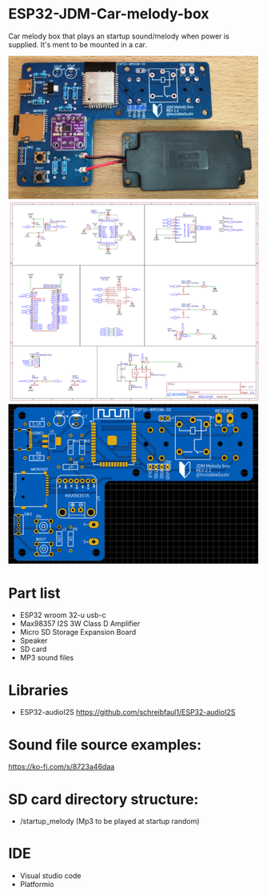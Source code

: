 # ESP32-JDM-Car-melody-box

Car melody box that plays an startup sound/melody when power is supplied. It's ment to be mounted in a car.

<img src="/Images/Prototype.png" width="500" />
<img src="/Images/Schematic%20diagram.png" width="800" />
<img src="/Images/PCB.png" width="500" />

# Part list
- ESP32 wroom 32-u usb-c
- Max98357 I2S 3W Class D Amplifier
- Micro SD Storage Expansion Board
- Speaker
- SD card
- MP3 sound files

# Libraries
- ESP32-audioI2S https://github.com/schreibfaul1/ESP32-audioI2S

# Sound file source examples:
https://ko-fi.com/s/8723a46daa

# SD card directory structure:
- /startup_melody (Mp3 to be played at startup random)

# IDE
- Visual studio code
- Platformio

